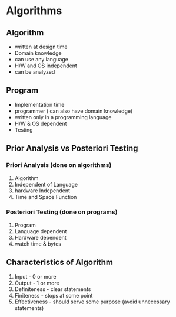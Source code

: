 # Algorithms

## Algorithm

  - written at design time
  - Domain knowledge
  - can use any language
  - H/W and OS independent
  - can be analyzed

## Program

  - Implementation time
  - programmer ( can also have domain knowledge)
  - written only in a programming language
  - H/W & OS dependent
  - Testing

## Prior Analysis vs Posteriori Testing

### Priori Analysis (done on algorithms)

1. Algorithm
2. Independent of Language
3. hardware Independent
4. Time and Space Function

### Posteriori Testing (done on programs)

1. Program
2. Language dependent
3. Hardware dependent
4. watch time & bytes

## Characteristics of Algorithm

1. Input - 0 or more
2. Output - 1 or more
3. Definiteness - clear statements 
4. Finiteness - stops at some point
5. Effectiveness - should serve some purpose (avoid unnecessary statements)